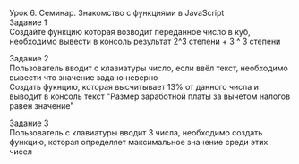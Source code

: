 Урок 6. Семинар. Знакомство с функциями в JavaScript \
Задание 1  
Создайте функцию которая возводит переданное число в куб, необходимо вывести в консоль результат 2^3 степени + 3 ^ 3 степени  

Задание 2  
Пользователь вводит с клавиатуры число, если ввёл текст, необходимо вывести что значение задано неверно  
Создать фукнцию, которая высчитывает 13% от данного числа и выводит в консоль текст "Размер заработной платы за вычетом налогов равен значение"  

Задание 3  
Пользователь с клавиатуры вводит 3 числа, необходимо создать функцию, которая определяет максимальное значение среди этих чисел  
